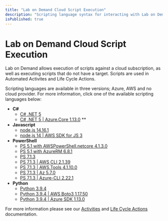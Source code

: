 ```yaml
---
title: "Lab on Demand Cloud Script Execution"
description: "Scripting language syntax for interacting with Lab on Demand and Cloud providers."
isPublished: true
---
```


# Lab on Demand Cloud Script Execution

Lab on Demand allows execution of scripts against a cloud subscription, as well as executing scripts that do not have a target. Scripts are used in Automated Activites and Life Cycle Actions.

Scripting languages are available in three versions; Azure, AWS  and no cloud provider. For more information, click one of the available scripting languages below: 

- **C#**
    - [C# .NET 5](../scripting/Csharp-.NET-5.md) 
    - [C# .NET 5 | Azure.Core 1.13.0](Csharp-.NET-5-Azure.-Core-1.13.0.md) **
- **Javascript**
    - [node.js 14.16.1](Node-js-14-16-1.md)
    - [node.js 14 | AWS SDK for JS 3](node-14.16.1_aws-sdk-3.13.1.md) 
- **PowerShell**
    - [PS 5.1 with AWSPowerShell.netcore 4.1.3.0](powershell_5.1-awspowershell.netcore_4.1.3.0.md) 
    - [PS 5.1 with AzureRM 6.8.1](powershell_5.1-azurerm_6.8.1.md)
    - [PS 7.1.3](PS-7.1.3.md) 
    - [PS 7.1.3 | AWS CLI 2.1.39](PS-7.1.3-AWS-CLI-2.1.39.md) 
    - [PS 7.1.3 | AWS.Tools 4.1.10.0](powershell_7.1.3-aws.tools_4.1.10.0.md)
    - [PS 7.1.3 | Az 5.7.0](powershell_7.1.3-azure_az_5.7.0.md)
    - [PS 7.1.3 | Azure-CLI 2.22.1](PS-7.1.3-Azure-CLI-2.22.1.md) 
- **Python**
    - [Python 3.9.4](Python-3.9.4.md)
    - [Python 3.9.4 | AWS Boto3 1.17.50](python_3.9.4-aws_boto3_1.17.50.md)
    - [Python 3.9.4 | Azure SDK 1.13.0](python_3.9.4-azure_sdk_1.13.0.md)

For more information please see our [Activities](../activities.md) and [Life Cycle Actions](../life-cycle-actions.md) documentation.
